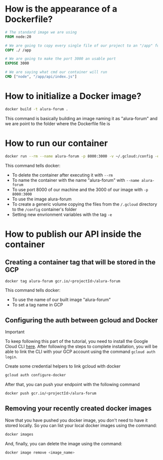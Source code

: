 # How is the appearance of a Dockerfile?

```Dockerfile
# The standard image we are using
FROM node:20

# We are going to copy every single file of our project to an "/app" folder
COPY ./ /app

# We are going to make the port 3000 an usable port
EXPOSE 3000

# We are saying what cmd our container will run
CMD ["node", "/app/api/index.js"]
```

# How to initialize a Docker image?

```bash
docker build -t alura-forum .
```

This command is basically building an image naming it as "alura-forum" and we are point to the folder where the Dockerfile file is

# How to run our container

```bash
docker run --rm --name alura-forum -p 8000:3000 -v ~/.gcloud:/config -e GOOGLE_APPLICATION_CREDENTIALS=/config/keyfile.json -e GOOGLE_CLOUD_PROJECT=${GOOGLE_CLOUD_PROJECT} alura-forum
```

This command tells docker:
- To delete the container after executing it with `--rm`
- To name the container with the name "alura-forum" with `--name alura-forum`
- To use port 8000 of our machine and the 3000 of our image with `-p 8000:3000`
- To use the image alura-forum
- To create a generic volume copying the files from the `/.gcloud` directory to the `/config` container's folder
- Setting new envrionment variables with the tag `-e`

# How to publish our API inside the container

## Creating a container tag that will be stored in the GCP

```bash
docker tag alura-forum gcr.io/<projectId>/alura-forum
```

This command tells docker:
- To use the name of our built image "alura-forum"
- To set a tag name in GCP 

## Configuring the auth between gcloud and Docker

> [!IMPORTANT]
> To keep following this part of the tutorial, you need to install the Google Cloud CLI [here](https://cloud.google.com/sdk/docs/install). After following the steps to complete installation, you will be able to link the CLI with your GCP account using the command `gcloud auth login`.

Create some credential helpers to link gcloud with docker

```bash
gcloud auth configure-docker
```

After that, you can push your endpoint with the following command

```bash
docker push gcr.io/<projectId>/alura-forum
```

## Removing your recently created docker images

Now that you have pushed you docker image, you don't need to have it stored locally. So you can list your local docker images using the command:

```bash
docker images
```

And, finally, you can delete the image using the command:

```bash
docker image remove <image_name>
```
